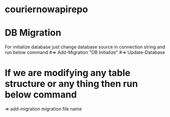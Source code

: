 ﻿# couriernowapirepo

# DB Migration
 For initialize database just change database source in connection string and run below command
#=> Add-Migration "DB Initialize"
#=> Update-Database

# If we are modifying any table structure or any thing then run below command
=> add-migration migration file name
